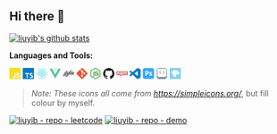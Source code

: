 ## Hi there 👋

<a href="https://github.com/anuraghazra/github-readme-stats" target="_blank">
<img src="https://github-readme-stats.vercel.app/api?username=liuyib&show_icons=true" title="liuyib's github stats" alt="liuyib's github stats" />
</a>

<!--
**liuyib/liuyib** is a ✨ _special_ ✨ repository because its `README.md` (this file) appears on your GitHub profile.

Here are some ideas to get you started:

- 🔭 I’m currently working on ...
- 🌱 I’m currently learning ...
- 👯 I’m looking to collaborate on ...
- 🤔 I’m looking for help with ...
- 💬 Ask me about ...
- 📫 How to reach me: ...
- 😄 Pronouns: ...
- ⚡ Fun fact: ...
-->

**Languages and Tools:**

<code><img height="20" src="./assets/javascript.svg" title="JavaScript" alt="JavaScript"></code>
<code><img height="20" src="./assets/typescript.svg" title="TypeScript" alt="TypeScript"></code>
<code><img height="20" src="./assets/react.svg" title="React" alt="React"></code>
<code><img height="20" src="./assets/vue-dot-js.svg" title="Vue" alt="Vue"></code>
<code><img height="20" src="./assets/stylus.svg" title="Stylus" alt="Stylus"></code>
<code><img height="20" src="./assets/git.svg" title="Git" alt="Git"></code>
<code><img height="20" src="./assets/node-dot-js.svg" title="Node.js" alt="Node.js"></code>
<code><img height="20" src="./assets/github.svg" title="Github" alt="Github"></code>
<code><img height="20" src="./assets/npm.svg" title="NPM" alt="NPM"></code>
<code><img height="20" src="./assets/visualstudiocode.svg" title="Visual Studio Code" alt="Visual Studio Code"></code>
<code><img height="20" src="./assets/adobephotoshop.svg" title="PhotoShop" alt="PhotoShop"></code>
<code><img height="20" src="./assets/aseprite.svg" title="Aseprite" alt="Aseprite"></code>
<code><img height="20" src="./assets/mdnwebdocs.svg" title="MDN Web Docs" alt="MDN Web Docs"></code>

> _Note: These icons all come from https://simpleicons.org/_, but fill colour by myself.

[![liuyib - repo - leetcode](https://github-readme-stats.vercel.app/api/pin/?username=liuyib&repo=leetcode)](https://github.com/liuyib/leetcode)
[![liuyib - repo - demo](https://github-readme-stats.vercel.app/api/pin/?username=liuyib&repo=demo)](https://github.com/liuyib/demo)
